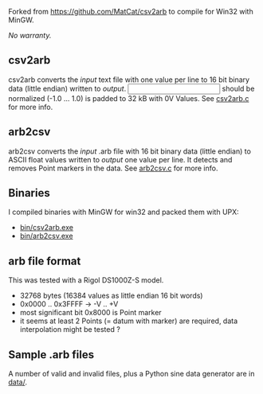 Forked from https://github.com/MatCat/csv2arb to compile for Win32 with MinGW.

*No warranty.*


csv2arb
-------
csv2arb converts the *input* text file with one value per line to 16 bit binary data (little endian) written to *output*.
<input> should be normalized (-1.0 ... 1.0)
<output> is padded to 32 kB with 0V Values.
See [csv2arb.c](src/csv2arb.c) for more info.


arb2csv
-------
arb2csv converts the *input* .arb file with 16 bit binary data (little endian) to ASCII float values written to *output* one value per line.
It detects and removes Point markers in the data.
See [arb2csv.c](src/arb2csv.c) for more info.


Binaries
--------
I compiled binaries with MinGW for win32 and packed them with UPX:
* [bin/csv2arb.exe](bin/csv2arb.exe)
* [bin/arb2csv.exe](bin/arb2csv.exe)


arb file format
---------------
This was tested with a Rigol DS1000Z-S model.
* 32768 bytes (16384 values as little endian 16 bit words)
* 0x0000 .. 0x3FFFF -> -V .. +V
* most significant bit 0x8000 is Point marker
* it seems at least 2 Points (= datum with marker) are required, data interpolation might be tested ?

Sample .arb files
----------------
A number of valid and invalid files, plus a Python sine data generator are in [data/](data/).